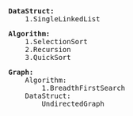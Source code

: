 <pre>
<b>DataStruct:</b>
    1.SingleLinkedList
</pre>
<pre>
<b>Algorithm:</b>
    1.SelectionSort
    2.Recursion
    3.QuickSort
</pre>
<pre>
<b>Graph:</b>
    Algorithm:
        1.BreadthFirstSearch
    DataStruct:
        UndirectedGraph
</pre>